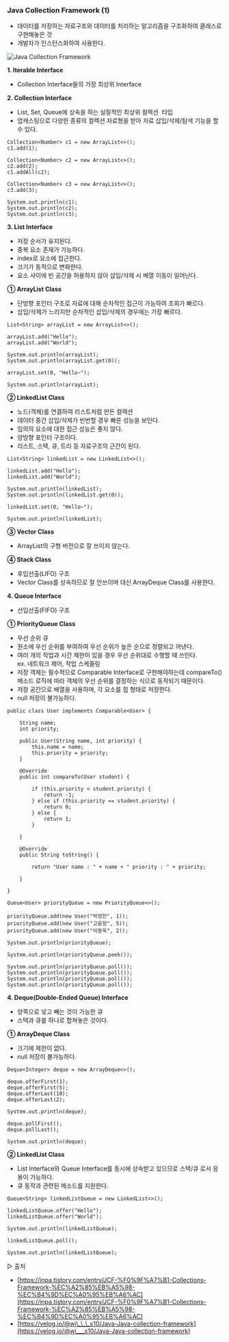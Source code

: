 ### **Java Collection Framework (1)**

-   데이터를 저장하는 자료구조와 데이터를 처리하는 알고리즘을 구조화하여 클래스로 구현해놓은 것
-   개발자가 인스턴스화하여 사용한다.

![Java Collection Framework](https://github.com/heewooKim/1team/assets/65803251/01b499f3-666f-40ba-a4d5-6d6ee6a72fd1)

**1\. Iterable Interface**

-   Collection Interface들의 가장 최상위 Interface

**2\. Collection Interface**

-   List, Set, Queue에 상속을 하는 실질적인 최상위 컬렉션  타입
-   업캐스팅으로 다양한 종류의 컬렉션 자료형을 받아 자료 삽입/삭제/탐색 기능을 할 수 있다.

```
Collection<Number> c1 = new ArrayList<>();
c1.add(1);

Collection<Number> c2 = new ArrayList<>();
c2.add(2);
c1.addAll(c2);

Collection<Number> c3 = new ArrayList<>();
c3.add(3);

System.out.println(c1);
System.out.println(c2);
System.out.println(c3);
```

**3\. List Interface**

-   저장 순서가 유지된다.
-   중복 요소 존재가 가능하다.
-   index로 요소에 접근한다.
-   크기가 동적으로 변화한다.
-   요소 사이에 빈 공간을 허용하지 않아 삽입/삭제 시 배열 이동이 일어난다.

**① ArrayList Class**

-   단방향 포인터 구조로 자료에 대해 순차적인 접근이 가능하여 조회가 빠르다.
-   삽입/삭제가 느리지만 순차적인 삽입/삭제의 경우에는 가장 빠르다. 

```
List<String> arrayList = new ArrayList<>();

arrayList.add("Hello");
arrayList.add("World");

System.out.println(arrayList);
System.out.println(arrayList.get(0));

arrayList.set(0, "Hello~");

System.out.println(arrayList);
```

**② LinkedList Class**

-   노드(객체)를 연결하여 리스트처럼 만든 컬렉션
-   데이터 중간 삽입/삭제가 빈번할 경우 빠른 성능을 보인다.
-   임의의 요소에 대한 접근 성능은 좋지 않다.
-   양방향 포인터 구조이다.
-   리스트, 스택, 큐, 트리 등 자료구조의 근간이 된다.

```
List<String> linkedList = new LinkedList<>();

linkedList.add("Hello");
linkedList.add("World");

System.out.println(linkedList);
System.out.println(linkedList.get(0));

linkedList.set(0, "Hello~");

System.out.println(linkedList);
```

**③ Vector Class**

-   ArrayList의 구형 버전으로 잘 쓰이지 않는다.

**④ Stack Class**

-   후입선출(LIFO) 구조
-   Vector Class를 상속하므로 잘 안쓰이며 대신 ArrayDeque Class를 사용한다.

**4\. Queue Interface**

-   선입선출(FIFO) 구조

**① PriorityQueue Class**

-   우선 순위 큐
-   원소에 우선 순위를 부여하여 우선 순위가 높은 순으로 정렬되고 꺼낸다.
-   여러 개의 작업과 시간 제한이 있을 경우 우선 순위대로 수행할 때 쓰인다.  
    ex. 네트워크 제어, 작업 스케줄링
-   저장 객체는 필수적으로 Comparable Interface로 구현해야하는데 compareTo() 메소드 로직에 따라 객체의 우선 순위를 결정하는 식으로 동작되기 때문이다.
-   저장 공간으로 배열을 사용하며, 각 요소를 힙 형태로 저장한다.
-   null 저장이 불가능하다.

```
public class User implements Comparable<User> {

    String name;
    int priority;

    public User(String name, int priority) {
        this.name = name;
        this.priority = priority;
    }

    @Override
    public int compareTo(User student) {

        if (this.priority < student.priority) {
            return -1;
        } else if (this.priority == student.priority) {
            return 0;
        } else {
            return 1;
        }

    }

    @Override
    public String toString() {

        return "User name : " + name + " priority : " + priority;

    }

}
```

```
Queue<User> priorityQueue = new PriorityQueue<>();

priorityQueue.add(new User("박정민", 1));
priorityQueue.add(new User("고윤정", 5));
priorityQueue.add(new User("이동욱", 2));

System.out.println(priorityQueue);

System.out.println(priorityQueue.peek());

System.out.println(priorityQueue.poll());
System.out.println(priorityQueue.poll());
System.out.println(priorityQueue.poll());
System.out.println(priorityQueue.poll());
```

**4\. Deque(Double-Ended Queue) Interface**

-   양쪽으로 넣고 빼는 것이 가능한 큐
-   스택과 큐를 하나로 합쳐놓은 것이다.

**① ArrayDeque Class**

-   크기에 제한이 없다.
-   null 저장이 불가능하다.

```
Deque<Integer> deque = new ArrayDeque<>();

deque.offerFirst(1);
deque.offerFirst(5);
deque.offerLast(10);
deque.offerLast(2);

System.out.println(deque);

deque.pollFirst();
deque.pollLast();

System.out.println(deque);
```

**② LinkedList Class**

-   List Interface와 Queue Interface를 동시에 상속받고 있으므로 스택/큐 로서 응용이 가능하다.
-   큐 동작과 관련된 메소드를 지원한다.

```
Queue<String> linkedListQueue = new LinkedList<>();

linkedListQueue.offer("Hello");
linkedListQueue.offer("World");

System.out.println(linkedListQueue);

linkedListQueue.poll();

System.out.println(linkedListQueue);
```

▷ 출처

-   [https://inpa.tistory.com/entry/JCF-%F0%9F%A7%B1-Collections-Framework-%EC%A2%85%EB%A5%98-%EC%B4%9D%EC%A0%95%EB%A6%AC](https://inpa.tistory.com/entry/JCF-%F0%9F%A7%B1-Collections-Framework-%EC%A2%85%EB%A5%98-%EC%B4%9D%EC%A0%95%EB%A6%AC)
-   [https://velog.io/@wi\_\_\_s10/Java-Java-collection-framework](https://velog.io/@wi___s10/Java-Java-collection-framework)

